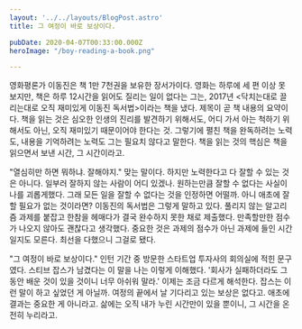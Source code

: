 ```yaml
---
layout: '../../layouts/BlogPost.astro'
title: 그 여정이 바로 보상이다.

pubDate: 2020-04-07T00:33:00.000Z
heroImage: "/boy-reading-a-book.png"

---
```


영화평론가 이동진은 책 1만 7천권을 보유한 장서가이다. 영화는 하루에 세 편 이상 못 보지만, 책은 하루 12시간을 읽어도 질리는 일이 없다는 그는, 2017년 <닥치는대로 끌리는대로 오직 재미있게 이동진 독서법>이라는 책을 냈다. 제목이 곧 책 내용의 요약이다. 책을 읽는 것은 심오한 인생의 진리를 발견하기 위해서도, 어디 가서 아는 척하기 위해서도 아닌, 오직 재미있기 때문이어야 한다는 것. 그렇기에 펼친 책을 완독하려는 노력도, 내용을 기억하려는 노력도 그는 필요치 않다고 말한다. 책을 읽는 것의 핵심은 책을 읽으면서 보낸 시간, 그 시간이라고.

"열심히만 하면 뭐하냐. 잘해야지." 맞는 말이다. 하지만 노력한다고 다 잘할 수 있는 것은 아니다. 일부러 잘하지 않는 사람이 어디 있겠나. 원하는만큼 잘할 수 없다는 사실이 나를 괴롭게했다. 그래 모든 일을 잘할 수 없다는 것을 인정하면 어떨까. 아니 애초에 잘할 필요가 없는 것이라면? 이동진의 독서법은 그렇게 말하고 있다. 풀리지 않는 알고리즘 과제를 붙잡고 한참을 헤매다가 결국 완수하지 못한 채로 제출했다. 만족할만한 점수가 나오지 않아도 괜찮다고 생각했다. 중요한 것은 과제의 점수가 아닌 과제에 들인 시간일지도 모른다. 최선을 다했으니 그걸로 됐다.

"그 여정이 바로 보상이다." 인턴 기간 중 방문한 스타트업 투자사의 회의실에 적힌 문구였다. 스티브 잡스가 남겼다는 이 말을 나는 이렇게 이해했다. '회사가 실패하더라도 그 동안 배운 것이 있을 것이니 너무 아쉬워 말라.' 이제는 조금 다르게 해석한다. 잡스는 이런 말이 하고 싶었던 게 아닐까. 여정의 끝에서 날 기다리고 있는 보상은 없다고. 애초에 결과는 중요한 게 아니라고. 삶에는 오직 내가 누린 시간만이 있을 뿐이니, 그 시간을 온전히 누리라고.